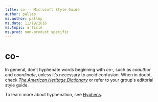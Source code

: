```yaml
---
title: co- - Microsoft Style Guide
author: pallep
ms.author: pallep
ms.date: 11/19/2016
ms.topic: article
ms.prod: non-product specific
---
```


# co-

In general, don’t hyphenate words beginning with *co-*, such as *coauthor* and *coordinate*, unless it’s necessary to avoid confusion. When in doubt, check [*The American Heritage Dictionary*](https://ahdictionary.com/) or refer to your group's editorial style guide.

To learn more about hyphenation, see [Hyphens](/style-guide/punctuation/dashes-hyphens/hyphens).
